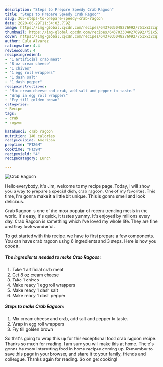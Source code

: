 ```yaml
---
description: "Steps to Prepare Speedy Crab Ragoon"
title: "Steps to Prepare Speedy Crab Ragoon"
slug: 365-steps-to-prepare-speedy-crab-ragoon
date: 2020-06-29T11:54:03.779Z
image: https://img-global.cpcdn.com/recipes/6437033048276992/751x532cq70/crab-ragoon-recipe-main-photo.jpg
thumbnail: https://img-global.cpcdn.com/recipes/6437033048276992/751x532cq70/crab-ragoon-recipe-main-photo.jpg
cover: https://img-global.cpcdn.com/recipes/6437033048276992/751x532cq70/crab-ragoon-recipe-main-photo.jpg
author: Eula Alvarez
ratingvalue: 4.4
reviewcount: 4
recipeingredient:
- "1 artificial crab meat"
- "8 oz cream cheese"
- "1 chives"
- "1 egg roll wrappers"
- "1 dash salt"
- "1 dash pepper"
recipeinstructions:
- "Mix cream cheese and crab, add salt and pepper to taste."
- "Wrap in egg roll wrappers"
- "Fry till golden brown"
categories:
- Recipe
tags:
- crab
- ragoon

katakunci: crab ragoon 
nutrition: 140 calories
recipecuisine: American
preptime: "PT26M"
cooktime: "PT39M"
recipeyield: "4"
recipecategory: Lunch

---
```



![Crab Ragoon](https://img-global.cpcdn.com/recipes/6437033048276992/751x532cq70/crab-ragoon-recipe-main-photo.jpg)

Hello everybody, it's Jim, welcome to my recipe page. Today, I will show you a way to prepare a special dish, crab ragoon. One of my favorites. This time, I'm gonna make it a little bit unique. This is gonna smell and look delicious.

Crab Ragoon is one of the most popular of recent trending meals in the world. It's easy, it's quick, it tastes yummy. It's enjoyed by millions every day. Crab Ragoon is something which I've loved my whole life. They are fine and they look wonderful.




To get started with this recipe, we have to first prepare a few components. You can have crab ragoon using 6 ingredients and 3 steps. Here is how you cook it.

<!--inarticleads1-->

##### The ingredients needed to make Crab Ragoon:

1. Take 1 artificial crab meat
1. Get 8 oz cream cheese
1. Take 1 chives
1. Make ready 1 egg roll wrappers
1. Make ready 1 dash salt
1. Make ready 1 dash pepper




<!--inarticleads2-->

##### Steps to make Crab Ragoon:

1. Mix cream cheese and crab, add salt and pepper to taste.
1. Wrap in egg roll wrappers
1. Fry till golden brown




So that's going to wrap this up for this exceptional food crab ragoon recipe. Thanks so much for reading. I am sure you will make this at home. There's gonna be more interesting food in home recipes coming up. Remember to save this page in your browser, and share it to your family, friends and colleague. Thanks again for reading. Go on get cooking!
